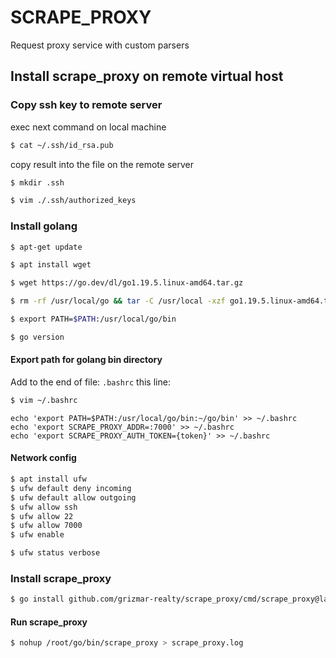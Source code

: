 # SCRAPE_PROXY
Request proxy service with custom parsers

## Install scrape_proxy on remote virtual host 


### Copy ssh key to remote server

exec next command on local machine
```bash
$ cat ~/.ssh/id_rsa.pub
```

copy result into the file on the remote server
```bash
$ mkdir .ssh

$ vim ./.ssh/authorized_keys
```

### Install golang
```bash
$ apt-get update

$ apt install wget

$ wget https://go.dev/dl/go1.19.5.linux-amd64.tar.gz

$ rm -rf /usr/local/go && tar -C /usr/local -xzf go1.19.5.linux-amd64.tar.gz

$ export PATH=$PATH:/usr/local/go/bin

$ go version
```

#### Export path for golang bin directory

Add to the end of file: ```.bashrc``` this line:
```bash
$ vim ~/.bashrc
```

```
echo 'export PATH=$PATH:/usr/local/go/bin:~/go/bin' >> ~/.bashrc
echo 'export SCRAPE_PROXY_ADDR=:7000' >> ~/.bashrc
echo 'export SCRAPE_PROXY_AUTH_TOKEN={token}' >> ~/.bashrc
```

#### Network config
```bash
$ apt install ufw
$ ufw default deny incoming
$ ufw default allow outgoing
$ ufw allow ssh
$ ufw allow 22
$ ufw allow 7000
$ ufw enable

$ ufw status verbose
```

### Install scrape_proxy
```bash
$ go install github.com/grizmar-realty/scrape_proxy/cmd/scrape_proxy@latest
```

#### Run scrape_proxy
```bash
$ nohup /root/go/bin/scrape_proxy > scrape_proxy.log
```
